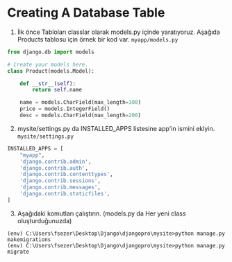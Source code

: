 # Creating A Database Table
1) İlk önce Tabloları classlar olarak models.py içinde yaratıyoruz. Aşağıda Products tablosu için örnek bir kod var.
`myapp/models.py`
```python
from django.db import models

# Create your models here.
class Product(models.Model):

    def __str__(self):
        return self.name

    name = models.CharField(max_length=100)
    price = models.IntegerField()
    desc = models.CharField(max_length=200)
```
2) mysite/settings.py da INSTALLED_APPS listesine app'in ismini eklyin.
`mysite/settings.py`
```python
INSTALLED_APPS = [
    "myapp",
    'django.contrib.admin',
    'django.contrib.auth',
    'django.contrib.contenttypes',
    'django.contrib.sessions',
    'django.contrib.messages',
    'django.contrib.staticfiles',
]
```
3) Aşağıdaki komutları çalıştırın. (models.py da Her yeni class oluşturduğunuzda)

```console
(env) C:\Users\fsezer\Desktop\Django\djangopro\mysite>python manage.py makemigrations
(env) C:\Users\fsezer\Desktop\Django\djangopro\mysite>python manage.py migrate
```


